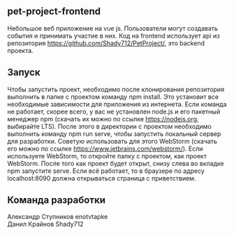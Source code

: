 ## pet-project-frontend
Небольшое веб приложение на vue js. Пользователи могут создавать события и принимать участие в них. Код на frontend использует api из репозитория https://github.com/Shady712/PetProject/, это backend проекта.

## Запуск
Чтобы запустить проект, необходимо после клонирования репозитория выполнить в папке с проектом команду npm install. Это установит все необходимые зависимости для приложения из интернета. Если команда не работает, скорее всего, у вас не установлен node.js и его пакетный менеджер npm (скачать их можно по ссылке https://nodejs.org, выбирайте LTS). После этого в директории с проектом необходимо выполнить команду npm run serve, чтобы запустить локальный сервер для разработки. Советую использовать для этого WebStorm (скачать его можно по ссылке https://www.jetbrains.com/webstorm/). Если используете WebStorm, то откройте папку с проектом, как проект WebStorm. После того как проект будет открыт, снизу слева во вкладке npm запустите serve. Если всё работает, то в браузере по адресу localhost:8090 должна открываться страница с приветствием.

## Команда разработки
Александр Ступников enotvtapke\
Данил Крайнов Shady712
